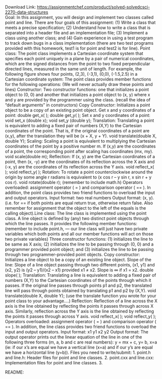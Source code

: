Download Link: https://assignmentchef.com/product/solved-solvedcsci-2270-data-structures
<br>
Goal: In this assignment, you will design and implement two classes called point and line. There are four goals of this assignment: (1) Write a class that meets a precise specification; (2) Understand how to write a class that is separated into a header file and an implementation file; (3) Implement a class using another class; and (4) Gain experience in using a test program to track down bugs in a class implementation (there are two test programs provided with this homework, test1 is for point and test2 is for line). Point class: The point class implements a Cartesian coordinate system that specifies each point uniquely in a plane by a pair of numerical coordinates, which are the signed distances from the point to two fixed perpendicular directed lines, measured in the same unit of length. For example, the following figure shows four points, (2,3), (-3,1), (0,0), (-1.5,2.5) in a Cartesian coordinate system: The point class provides member functions for the following operations: (We will never actually draw these points and lines) Constructor: Two constructor functions: one that initializes a point object to (0, 0) and another that initializes a point object to (x, y) where x and y are provided by the programmer using the class. (recall the idea of “default arguments” in constructors) Copy Constructor: Initializes a point object to be a copy of an existing point object. Get x and y coordinates of a point: double get_x( ); double get_y( ); Set x and y coordinates of a point: void set_x (double x); void set_y (double y); Translation: Translating a point is equivalent to adding a fixed pair of numbers (X,Y) to the Cartesian coordinates of the point. That is, if the original coordinates of a point are (x,y), after the translation they will be (x + X, y + Y). void translate(double X, double Y); Scaling: Scaling a point is equivalent to multiplying the Cartesian coordinates of the point by a positive number m. If (x,y) are the coordinates of a point, the corresponding point after scaling has coordinates (mx, my). void scale(double m); Reflection: If (x, y) are the Cartesian coordinates of a point, then (x, -y) are the coordinates of its reflection across the X axis and (-x, y) are the coordinates of its reflection across the Y axis. void reflect_x( ); void reflect_y( ); Rotation: To rotate a point counterclockwise around the origin by some angle r radians is equivalent to (x cos r – y sin r, x sin r + y cos r). void rotate(double r); (remember to include math.h) Operators overloaded: assignment operator ( = ) and comparison operator ( == ). In addition, the point class provides two friend functions to overload the input and output operators. Input format: two real numbers Output format: (x, y). (i.e. for == if both points are equal return true, otherwise return false. Also remember for assignment that the object to the left of the equals is the calling object).Line class: The line class is implemented using the point class. A line object is defined by (any) two distinct point objects through which the line passes. It provides the following member functions: (remember to include point.h, — our line class will just have two private variables which both points and all our member functions will act on those two private variables) Three constructor functions: (1) initializes the line to be same as X axis; (2) initializes the line to be passing through (0, 0) and a programmer provided point object; and (3) initializes the line to be passing through two programmer-provided point objects. Copy constructor: Initializes a line object to be a copy of an existing line object. Slope of the line: Slope of a line object passing through two different points, (x1, y1) and (x2, y2) is (y2 – y1)/(x2 – x1) provided x1 ≠ x2. Slope is ∞ if x1 = x2. double slope( ); Translation: Translating a line is equivalent to adding a fixed pair of numbers (X,Y) to the Cartesian coordinates of the points through which it passes. If the original line passes through points p1 and p2, the translated line will pass through points obtained by translating p1 and p2 by (X,Y). void translate(double X, double Y); (use the translate function you wrote for your point class to your advantage….) Reflection: Reflection of a line across the X axis is the line obtained by reflecting the points it passes through across X axis. Similarly, reflection across the Y axis is the line obtained by reflecting the points it passes through across Y axis. void reflect_x( ); void reflect_y( ); Operators overloaded: assignment operator ( = ) and comparison operator ( == ). In addition, the line class provides two friend functions to overload the input and output operators. Input format: x1 y1 x2 y2 Output format: The output operator prints out the linear equation of the line in one of the following three forms (m, a, b and c are real numbers): y = mx + c, y= b, x=a (ie: if our x’s are equal we have a vertical line (x=a) and if our y’s are equal we have a horizontal line (y=b)). Files you need to write/submit: 1. point.h and line.h: Header files for point and line classes. 2. point.cxx and line.cxx: Implementation files for point and line classes. 3.

README: